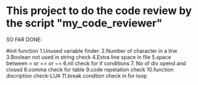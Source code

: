 # This project to do the code review by the script "my_code_reviewer"

SO FAR DONE:

#init function
1.Unused variable finder.
2.Number of character in a line
3.Boolean not used in string check
4.Extra line space in  file
5.space between = or == or ~=
6.nil check for if conditions
7. No of div opend and closed
8.comma check for table
9.code repetation check
10.function discription check-LUA
11.break condtion check in for loop

